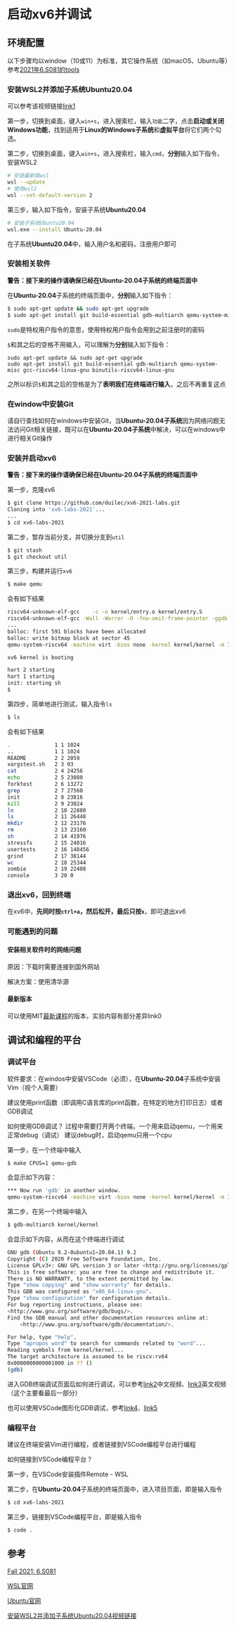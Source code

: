 # 启动xv6并调试

## 环境配置

以下步骤均以window（10或11）为标准，其它操作系统（如macOS、Ubuntu等）参考[2021年6.S081的tools](https://pdos.csail.mit.edu/6.S081/2021/tools.html)

### 安装WSL2并添加子系统Ubuntu20.04

可以参考该视频链接[link1](https://www.bilibili.com/video/BV1mX4y177dJ/)

第一步，切换到桌面，键入`win+s`，进入搜索栏，输入`功能`二字，点击**启动或关闭Windows功能**，找到适用于**Linux的Windows子系统**和**虚拟平台**将它们两个勾选。

第二步，切换到桌面，键入`win+s`，进入搜索栏，输入`cmd`，**分别**输入如下指令，安装WSL2

```bash
# 安装最新版wsl
wsl --update
# 使用wsl2
wsl --set-default-version 2
```

第三步，输入如下指令，安装子系统**Ubuntu20.04**

```bash
# 安装子系统Ubuntu20.04
wsl.exe --install Ubuntu-20.04
```

在子系统**Ubuntu20.04**中，输入用户名和密码，注册用户即可

### 安装相关软件

**警告：接下来的操作请确保已经在Ubuntu-20.04子系统的终端页面中**

在**Ubuntu-20.04**子系统的终端页面中，**分别**输入如下指令：

```bash
$ sudo apt-get update && sudo apt-get upgrade
$ sudo apt-get install git build-essential gdb-multiarch qemu-system-misc gcc-riscv64-linux-gnu binutils-riscv64-linux-gnu
```

`sudo`是特权用户指令的意思，使用特权用户指令会用到之前注册时的密码

`$`和其之后的空格不用输入，可以理解为**分别**输入如下指令：

```
sudo apt-get update && sudo apt-get upgrade
sudo apt-get install git build-essential gdb-multiarch qemu-system-misc gcc-riscv64-linux-gnu binutils-riscv64-linux-gnu
```

之所以标识`$`和其之后的空格是为了**表明我们在终端进行输入**，之后不再重复这点

### 在window中安装Git

请自行查找如何在windows中安装Git，当**Ubuntu-20.04子系统**因为网络问题无法访问Git相关链接，既可以在**Ubuntu-20.04子系统**中解决，可以在windows中进行相关Git操作

### 安装并启动xv6

**警告：接下来的操作请确保已经在Ubuntu-20.04子系统的终端页面中**

第一步，克隆xv6

```bash
$ git clone https://github.com/duilec/xv6-2021-labs.git
Cloning into 'xv6-labs-2021'...
...
$ cd xv6-labs-2021
```

第二步，暂存当前分支，并切换分支到`util`

```bash
$ git stash
$ git checkout util
```

第三步，构建并运行`xv6`

```bash
$ make qemu
```

会有如下结果

```bash
riscv64-unknown-elf-gcc    -c -o kernel/entry.o kernel/entry.S
riscv64-unknown-elf-gcc -Wall -Werror -O -fno-omit-frame-pointer -ggdb -DSOL_UTIL -MD -mcmodel=medany -ffreestanding -fno-common -nostdlib -mno-relax -I. -fno-stack-protector -fno-pie -no-pie   -c -o kernel/start.o kernel/start.c
...  
balloc: first 591 blocks have been allocated
balloc: write bitmap block at sector 45
qemu-system-riscv64 -machine virt -bios none -kernel kernel/kernel -m 128M -smp 3 -nographic -drive file=fs.img,if=none,format=raw,id=x0 -device virtio-blk-device,drive=x0,bus=virtio-mmio-bus.0

xv6 kernel is booting

hart 2 starting
hart 1 starting
init: starting sh
$ 
```

第四步，简单地进行测试，输入指令`ls`

```bash
$ ls
```

会有如下结果

```bash
.              1 1 1024
..             1 1 1024
README         2 2 2059
xargstest.sh   2 3 93
cat            2 4 24256
echo           2 5 23080
forktest       2 6 13272
grep           2 7 27560
init           2 8 23816
kill           2 9 23024
ln             2 10 22880
ls             2 11 26448
mkdir          2 12 23176
rm             2 13 23160
sh             2 14 41976
stressfs       2 15 24016
usertests      2 16 148456
grind          2 17 38144
wc             2 18 25344
zombie         2 19 22408
console        3 20 0
```

### 退出xv6，回到终端

在xv6中，**先同时按`ctrl+a`，然后松开，最后只按`x`**，即可退出xv6

### 可能遇到的问题

#### 安装相关软件时的网络问题

原因：下载时需要连接到国外网站

解决方案：使用清华源

#### 最新版本

可以使用MIT[最新课程](https://pdos.csail.mit.edu/6.S081/2023/schedule.html)的版本，实验内容有部分差异link0

## 调试和编程的平台

### 调试平台

软件要求：在windos中安装VSCode（必须），在**Ubuntu-20.04**子系统中安装Vim（视个人需要）

建议使用print函数（即调用C语言库的print函数，在特定的地方打印日志）或者GDB调试

如何使用GDB调试？
过程中需要打开两个终端，一个用来启动qemu，一个用来正常debug（调试）
建议debug时，启动qemu只用一个cpu

第一步，在一个终端中输入

```bash
$ make CPUS=1 qemu-gdb
```

会显示如下内容：

```bash
*** Now run 'gdb' in another window.
qemu-system-riscv64 -machine virt -bios none -kernel kernel/kernel -m 128M -smp 1 -nographic -drive file=fs.img,if=none,format=raw,id=x0 -device virtio-blk-device,drive=x0,bus=virtio-mmio-bus.0 -S -gdb tcp::26000
```

第二步，在另一个终端中输入

```bash
$ gdb-multiarch kernel/kernel
```

会显示如下内容，从而在这个终端进行调试

```bash
GNU gdb (Ubuntu 9.2-0ubuntu1~20.04.1) 9.2
Copyright (C) 2020 Free Software Foundation, Inc.
License GPLv3+: GNU GPL version 3 or later <http://gnu.org/licenses/gpl.html>
This is free software: you are free to change and redistribute it.
There is NO WARRANTY, to the extent permitted by law.
Type "show copying" and "show warranty" for details.
This GDB was configured as "x86_64-linux-gnu".
Type "show configuration" for configuration details.
For bug reporting instructions, please see:
<http://www.gnu.org/software/gdb/bugs/>.
Find the GDB manual and other documentation resources online at:
    <http://www.gnu.org/software/gdb/documentation/>.

For help, type "help".
Type "apropos word" to search for commands related to "word"...
Reading symbols from kernel/kernel...
The target architecture is assumed to be riscv:rv64
0x0000000000001000 in ?? ()
(gdb)
```

进入GDB终端调试页面后如何进行调试，可以参考[link2](https://www.bilibili.com/video/BV1DY4y1a7YD/?spm_id_from=333.788&vd_source=167c726c8eff4e6707afa7867f993bb4)中文视频、[link3](https://www.bilibili.com/video/BV19k4y1C7kA?p=2&vd_source=167c726c8eff4e6707afa7867f993bb4)英文视频（这个主要看最后一部分）

也可以使用VSCode图形化GDB调试，参考[link4](https://hitsz-cslab.gitee.io/os-labs/remote_env_gdb/)、[link5](https://hitsz-cslab.gitee.io/os-labs/remote_env_gdb2/)

### 编程平台

建议在终端安装Vim进行编程，或者链接到VSCode编程平台进行编程

如何链接到VSCode编程平台？

第一步，在VSCode安装插件Remote - WSL

第二步，在**Ubuntu-20.04**子系统的终端页面中，进入项目页面，即是输入指令

```bash
$ cd xv6-labs-2021
```

第三步，链接到VSCode编程平台，即是输入指令

```bash
$ code .
```

## 参考

[Fall 2021: 6.S081](https://pdos.csail.mit.edu/6.S081/2021/)

[WSL官网](https://learn.microsoft.com/zh-cn/windows/wsl/)

[Ubuntu官网](https://cn.ubuntu.com/)

[安装WSL2并添加子系统Ubuntu20.04视频链接](https://www.bilibili.com/video/BV1mX4y177dJ/)

